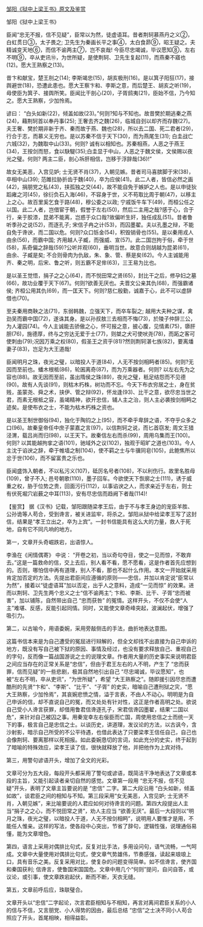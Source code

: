 [邹阳《狱中上梁王书》原文及鉴赏](https://www.vrrw.net/wx/10237.html)

邹阳《狱中上梁王书》

臣闻“忠无不报，信不见疑”，臣常以为然，徒虚语耳。昔者荆轲慕燕丹之义②，白虹贯日③，太子畏之; 卫先生为秦画长平之事④，太白食昴⑨，昭王疑之。夫精诚变天地⑥，而信不谕两主⑦，岂不哀哉! 今臣尽忠竭诚，毕议愿知⑧，左右不明⑨，卒从吏讯⑩，为世所疑，是使荆轲、卫先生复起(11)，而燕秦不寤也(12)。愿大王熟察之(13)。

昔卞和献宝，楚王刖之(14); 李斯竭忠(15)，胡亥极刑(16)。是以箕子阳狂(17)，接舆避世(18)，恐遭此患也。愿大王察卞和、李斯之意，而后楚王、胡亥之听(19)，毋使臣为箕子、接舆所笑。臣闻比干剖心(20)，子胥鸱夷(21)，臣始不信，乃今知之。愿大王熟察，少加怜焉。

谚曰： “白头如新(22)，倾盖如故(23)。”何则?知与不知也。故昔樊於期逃秦之燕(24)，藉荆轲首以奉丹事(25); 王奢去齐之魏(26)，临城自刭以却齐而存魏(27)。夫王奢、樊於期非新于齐、秦而故于燕、魏也(28)，所以去二国、死二君者(29)，行合于志，而慕义无穷也。是以苏秦不信于天下(30)，而为燕尾生(31); 白圭战亡六城(32)，为魏取中山(33)。何则? 诚有以相知也。苏秦相燕，人恶之于燕王(34)，王按剑而怒，食以駃騠(35);白圭显于中山，人恶之于魏文侯，文侯赐以夜光之璧。何则? 两主二臣，剖心坼肝相信，岂移于浮辞哉(36)!”

故女无美恶，入宫见妒; 士无贤不肖(37)，入朝见嫉。昔者司马喜膑脚于宋(38)，卒相中山(39); 范雎拉胁折齿于魏(40)，卒为应侯(41)。此二人者，皆信必然之画(42)，捐朋党之私(43)，挟孤独之交(44)，故不能自免于嫉妒之人也。是以申徒狄蹈雍之河(45)，徐衍负石入海(46)，不容身于世，义不苟取比周于朝(47)，以移主上之心。故百里奚乞食于路(48)，穆公委之以政; 宁戚饭牛车下(49)，而桓公任之以国。此二人者，岂借宦于朝，假誉于左右(50)，然后二主用之哉?感于心，合于行，亲于胶漆，昆弟不能离，岂惑于众口哉?故偏听生奸，独任成乱(51)。昔者鲁听季孙之说(52)，而逐孔子; 宋信子冉之计(53)，而囚墨翟。夫以孔墨之辩，不能自免于谗谀，而二国以危。何则?众口铄金(54)，积毁销骨也(55)。是以秦用戎人由余(56)，而霸中国; 齐用越人子臧，而强威、宣(57)。此二国岂拘于俗，牵于世(58)，系奇偏之辞哉(59)?公听并观(60)，垂明当世。故意合则胡越为昆弟(61)，由余、子臧是矣; 不合则骨肉为仇敌，朱、象、管、蔡是矣(62)。今人主诚能用齐、秦之明，后宋、鲁之听，则五霸不足侔(63)，三王易为比也。

是以圣王觉悟，捐子之之心(64)，而不悦田常之贤(65)，封比干之后，修孕妇之墓(66)，故功业覆于天下(67)。何则?欲善无厌也。夫晋文公亲其仇(68)，而强霸诸侯; 齐桓公用其仇(69)，而一匡天下。何则?慈仁殷勤，诚嘉于心，此不可以虚辞借也(70)。

至夫秦用商鞅之法(71)，东弱韩魏，立强天下，而卒车裂之; 越用大夫种之谋，禽劲吴而霸中国(72)，遂诛其身。是以孙叔敖三去相而不悔(73)，於陵子仲辞三公，为人灌园(74)。今人主诚能去骄傲之心，怀可报之意，披心腹，见情素(75)，隳肝胆(76)，施德厚，终与之穷达无爱于士(77)，则桀之犬可使吠尧(78)，而跖之客可使刺由(79);况因万乘之权(80)，假圣王之资乎(81)?然则荆轲湛七族(82)，要离燔妻子(83)，岂足为大王道哉!

臣闻明月之珠，夜光之璧，以暗投人于道(84)，人无不按剑相眄者(85)。何则?无因而至前也。蟠木根柢(86)，轮囷离奇(87)，而为万乘器者。何则? 以左右先为之容也(88)。故无因而至前，虽出隋侯之珠(89)，夜光之璧，秖足结怨而不见德(90)。故有人先谈(91)，则枯木朽株，树功而不忘。今天下布衣穷居之士，身在贫贱，虽蒙尧、舜之术，挟伊、管之辩(92)，怀龙逢(93)、比干之意，欲尽忠当世之君，而素无根柢之容，虽竭精神，欲开忠信，辅人主之治，则人主必袭按剑相眄之迹矣。是使布衣之士，不能为枯木朽株之资也。

是以圣王制世御俗(94)，独化于陶钧之上(95)，而不牵乎卑辞之语，不夺乎众多之口(96)。故秦皇帝任中庶子蒙嘉之言(97)，以信荆轲之说，而匕首窃发; 周文王猎泾渭，载吕尚而归(98)，以王天下。故秦信左右而杀(99)，周用乌集而王(100)。何则? 以其能越拘挛之语(101)，驰域外之议(102)，独观于昭旷之道也(103)。今人主沈于谄谀之辞，牵于帷墙之制(104)，使不羁之士与牛骥同皂(105)，此鲍焦所以忿于世(106)，而不留富贵之乐也。

臣闻盛饰入朝者，不以私污义(107)，砥厉名号者(108)，不以利伤行。故里名胜母(109)，曾子不入; 邑号朝歌(110)，墨子回车。今欲使天下恢廓之士(111)，诱于威重之权，胁于位势之贵，回面污行(112)，以事谄谀之人，而求亲近于左右，则士有伏死堀穴岩薮之中耳(113)，安有尽忠信而趋阙下者哉(114)!



【鉴赏】 据《汉书》记载，邹阳跟随梁孝王后，由于不与孝王身边的宠臣羊胜、公孙诡等人苟合，受到谗言，被关进监牢，将杀之。邹阳从狱中给梁孝王写了这封信，结果是“孝王立出之，卒为上宾”。一封书信能具有这么大的力量，救人于死地，自有它不同凡响的地方。

第一，文章开头奇崛跌宕，出语惊人。

李渔在《闲情偶寄》 中说： “开卷之初，当以奇句夺目，使之一见而惊，不敢弃去。”这是一篇救命的信，交上去后，别人看不看，愿不愿看，这是作者首先应想到的。否则，哪怕信中再有道理，别人不看，那也不起什么作用。本文一开始就采用肯定加否定的方法。先提出君臣间应遵循的原则——忠信，并加以肯定说“臣常以为然”，接着以“徒虚语耳”加以否定，出乎人之意料，造成“一见而惊” 的效果。进而以荆轲、卫先生两个忠义之士“信不谕两主”; 卞和、李斯、比干、子胥“忠而被害”，加以铺陈，自然带出自己 “忠而获咎” 的冤情。这样开头，不仅不会使“人主”难堪、反感，反能引起同情。同时，又能使文章奇峰突起，波澜起伏，增强了吸引力。

第二，以古喻今，用语委婉，采用旁敲侧击的手法，曲折地表达意图。

这篇书信本来是为自己遭受的冤屈进行辩解的，但全文却找不出直接为自己申诉的地方，既没有写自己被下狱的原因、事情及经过，也没有要求释放自己、重视自己的字句，反而像一篇战国游说之士的说理文章。作者用大量的历史事实来说明君臣之间应当存在的正常关系是“忠信”，但由于君王左右的人不明，产生了 “忠而获罪，信而见疑”的一些悲剧，极其自然地引出自己 “尽忠竭诚，毕议愿知”，也被“左右不明，卒从吏讯”，“为世所疑”，希望 “大王熟察之”。随即援引因尽忠而遭酷刑的先贤“卞和”、“李斯”、“比干”、“子胥” 的史实，暗喻自己遭刑狱之灾，“愿大王熟察，少加怜焉”，其哀婉悲愤之情，溢于言表，不由人不动心。明明是为自己申诉的信，却不直说自己的冤，而又处处有针对性，这正是作者高明之处。欲说自己受小人谗言获罪，却借用鲁君信谗逐孔子，宋君信谗囚墨翟，结果“二国以危”，来针对自己被囚之事。用秦宠幸左右佞臣而亡国，周使用忠信之士而统一天下的事，极言自己是忠信之士。以谈历史，讲道理，发议论的方法，以古讽今，含沙射影，暗示自己所受的不公平待遇，也借此表达了只要梁孝王信任自己，自己也会像荆轲、要离那样以死相报。如此委婉恳切的言词，如此充分的史实，终于起到了暗喻的特殊效应，梁孝王读了信，很快就释放了他，并把他作为上宾对待。

第三，用警句谚语开头，增加了全文的光彩。

文章可分为五大段，每段开头都采用了警句或谚语，既简洁干净地表达了文章或本段的主旨，又能引起读者亲切自然的感觉。文章第一段用 “忠无不报，信不见疑”开头，表明了文章主旨要说的是 “忠信” 二字。第二大段沿用 “白头如新，倾盖如故”，谈君臣之间的相知与不知。第三段采用“女无美恶，入宫见妒; 士无贤不肖，入朝见嫉”，来比喻要说的人君应如何对待谗言的问题。第四大段提出人主当“捐子之之心，而不悦田常之贤”，劝人主应当 “欲善无厌”。最后一大段则以“明月之珠，夜光之璧，以暗投人于道，人无不按剑相眄”，说明用人要惟才是用，不能任人惟亲。这样的写法，使各段中心突出，节省了辞句，逻辑性强，说理通俗易懂，能为文章增色。

第四，语言上采用对偶排比句式，反复对比手法，多用设问句，语气流畅，一气呵成。文章中大量使用对偶排比句式，使文章气势雄伟，节奏感强，读起来琅琅上口，具有音乐之美。反复采用对比，使复杂的问题变得简单。如不信谗言，使齐国和秦国获利; 信谗言，使鲁国宋国国危。文章中用几个“何则”提问，自问自答，或议论，或引事，使文章跌宕起伏，断而不断，天衣无缝。

第五，文章前呼后应，珠联璧合。

文章开头以“忠信”二字起论，次言君臣相知与不相知，再言对离间君臣关系的小人的信与不信，又言朋党、小人得势的因由，最后总结 “忠信”之士决不同小人苟合照应了开头，首尾相映，相得益彰。

